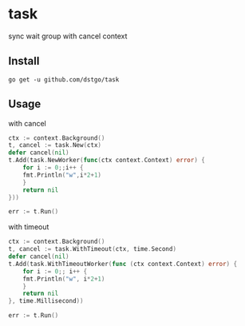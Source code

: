 # task
sync wait group with cancel context

## Install
```
go get -u github.com/dstgo/task
```

## Usage

with cancel
```go
ctx := context.Background()
t, cancel := task.New(ctx)
defer cancel(nil)
t.Add(task.NewWorker(func(ctx context.Context) error) {
    for i := 0;;i++ {
    fmt.Println("w",i*2+1)
    }
    return nil
}))

err := t.Run()
```

with timeout
```go
ctx := context.Background()
t, cancel := task.WithTimeout(ctx, time.Second)
defer cancel(nil)
t.Add(task.WithTimeoutWorker(func (ctx context.Context) error) {
    for i := 0;; i++ {
    fmt.Println("w", i*2+1)
    }
    return nil
}, time.Millisecond))

err := t.Run()

```